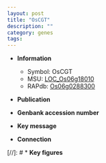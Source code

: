 ```yaml
---
layout: post
title: "OsCGT"
description: ""
category: genes
tags: 
---
```


* **Information**  
    + Symbol: OsCGT  
    + MSU: [LOC_Os06g18010](http://rice.uga.edu/cgi-bin/ORF_infopage.cgi?orf=LOC_Os06g18010)  
    + RAPdb: [Os06g0288300](http://rapdb.dna.affrc.go.jp/viewer/gbrowse_details/irgsp1?name=Os06g0288300)  

* **Publication**  

* **Genbank accession number**  

* **Key message**  

* **Connection**  

[//]: # * **Key figures**  


